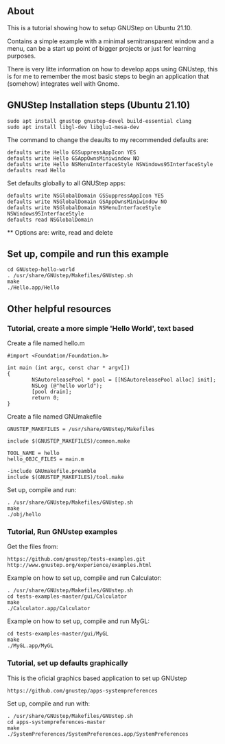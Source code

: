 ## About

This is a tutorial showing how to setup GNUStep on Ubuntu 21.10.

Contains a simple example with a minimal semitransparent window and a menu, can be a start up point of bigger projects or just for learning purposes.

There is very litte information on how to develop apps using GNUstep, this is for me to remember the most basic steps to begin an application that (somehow) integrates well with Gnome.



## GNUStep Installation steps (Ubuntu 21.10)

```
sudo apt install gnustep gnustep-devel build-essential clang
sudo apt install libgl-dev libglu1-mesa-dev
```

The command to change the deaults to my recommended defaults are:

```
defaults write Hello GSSuppressAppIcon YES
defaults write Hello GSAppOwnsMiniwindow NO
defaults write Hello NSMenuInterfaceStyle NSWindows95InterfaceStyle
defaults read Hello
```

Set defaults globally to all GNUStep apps:
```
defaults write NSGlobalDomain GSSuppressAppIcon YES
defaults write NSGlobalDomain GSAppOwnsMiniwindow NO
defaults write NSGlobalDomain NSMenuInterfaceStyle NSWindows95InterfaceStyle
defaults read NSGlobalDomain
```

** Options are: write, read and delete


## Set up, compile and run this example

```
cd GNUstep-hello-world
. /usr/share/GNUstep/Makefiles/GNUstep.sh
make
./Hello.app/Hello
```

## Other helpful resources


### Tutorial, create a more simple 'Hello World', text based                

Create a file named hello.m

```
#import <Foundation/Foundation.h>

int main (int argc, const char * argv[])
{
        NSAutoreleasePool * pool = [[NSAutoreleasePool alloc] init];
        NSLog (@"hello world");
        [pool drain];
        return 0;
}
```	

Create a file named GNUmakefile

```
GNUSTEP_MAKEFILES = /usr/share/GNUstep/Makefiles

include $(GNUSTEP_MAKEFILES)/common.make

TOOL_NAME = hello
hello_OBJC_FILES = main.m

-include GNUmakefile.preamble
include $(GNUSTEP_MAKEFILES)/tool.make
```

Set up, compile and run:

```
. /usr/share/GNUstep/Makefiles/GNUstep.sh
make
./obj/hello
```



### Tutorial, Run GNUstep examples

Get the files from:

```
https://github.com/gnustep/tests-examples.git
http://www.gnustep.org/experience/examples.html
```

Example on how to set up, compile and run Calculator:

```
. /usr/share/GNUstep/Makefiles/GNUstep.sh
cd tests-examples-master/gui/Calculator
make
./Calculator.app/Calculator
```

Example on how to set up, compile and run MyGL:

```
cd tests-examples-master/gui/MyGL
make
./MyGL.app/MyGL
```

### Tutorial, set up defaults graphically

This is the oficial graphics based application to set up GNUstep

```
https://github.com/gnustep/apps-systempreferences
```

Set up, compile and run with:

```
. /usr/share/GNUstep/Makefiles/GNUstep.sh
cd apps-systempreferences-master
make
./SystemPreferences/SystemPreferences.app/SystemPreferences
```

